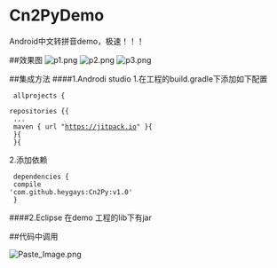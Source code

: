 # Cn2PyDemo
Android中文转拼音demo，极速！！！

##效果图
![p1.png](http://upload-images.jianshu.io/upload_images/1712519-dc6f9a98544cb483.png?imageMogr2/auto-orient/strip%7CimageView2/2/w/1240)
![p2.png](http://upload-images.jianshu.io/upload_images/1712519-4e92508aa1d2d688.png?imageMogr2/auto-orient/strip%7CimageView2/2/w/1240)
![p3.png](http://upload-images.jianshu.io/upload_images/1712519-5fc8984f9fbdd81c.png?imageMogr2/auto-orient/strip%7CimageView2/2/w/1240)

##集成方法
####1.Androdi studio
1.在工程的build.gradle下添加如下配置<br>
<code><br>
allprojects {<br>
		repositories {{<br>
			...<br>
			maven { url "https://jitpack.io" }{<br>
		}{<br>
	}{<br>
</code>
2.添加依赖<br>
<code><br>
dependencies {<br>
	        compile 'com.github.heygays:Cn2Py:v1.0'<br>
	}<br>
</code><br>
####2.Eclipse
在demo 工程的lib下有jar

##代码中调用

![Paste_Image.png](http://upload-images.jianshu.io/upload_images/1712519-c02031c60461e6ab.png?imageMogr2/auto-orient/strip%7CimageView2/2/w/1240)

